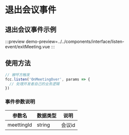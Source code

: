 # 退出会议事件

## 退出会议事件示例

:::preview
demo-preview=../../components/interface/listen-event/exitMeeting.vue
:::

## 使用方法

```typescript
// 被呼方触发
fcc.listen('OnMeetingOver', params => {
  // 处理开发者自己的业务逻辑
})
```


### 事件参数说明

| **参数名**  | **数据类型** | **说明** |
| ----------- | ------------ | --------------------------------------------- |      
| meettingId       | string       | 会议id             |  